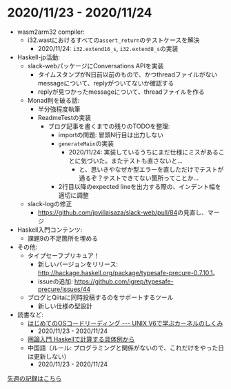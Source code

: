 # 2020/11/23 - 2020/11/24

- wasm2arm32 compiler:
    - i32.wastにおけるすべての`assert_return`のテストケースを解決
        - 2020/11/24: `i32.extend16_s`, `i32.extend8_s`の実装
- Haskell-jp活動:
    - slack-webパッケージにConversations APIを実装
        - タイムスタンプがN日前以前のもので、かつthreadファイルがないmessageについて、replyがついてないか確認する
        - replyが見つかったmessageについて、threadファイルを作る
    - Monad則を破る話:
        - 半分強程度執筆
        - ReadmeTestの実装
            - ブログ記事を書くまでの残りのTODOを整理:
                - importの問題: 冒頭N行目は出力しない
                - `generateMain`の実装
                    - 2020/11/24: 実装しているうちにまだ仕様にミスがあることに気づいた。またテストも直さないと...
                        - と、思いきやなぜか型エラーを直しただけでテストが通るぞ？テストできてない箇所ってことか...
                - 2行目以降のexpected lineを出力する際の、インデント幅を適切に調整
    - slack-logの修正
        - <https://github.com/jpvillaisaza/slack-web/pull/84>の見直し、マージ
- Haskell入門コンテンツ:
    - 課題9の不足箇所を埋める
- その他:
    - タイプセーフプリキュア！
        - 新しいバージョンをリリース: <http://hackage.haskell.org/package/typesafe-precure-0.7.10.1>。
        - issueの追加: <https://github.com/igrep/typesafe-precure/issues/44>
    - ブログとQiitaに同時投稿するのをサポートするツール
        - 新しい仕様の型設計
- 読書など:
    - [はじめてのOSコードリーディング --- UNIX V6で学ぶカーネルのしくみ](https://gihyo.jp/dp/ebook/2013/978-4-7741-5517-3)
        - 2020/11/23 - 2020/11/24
    - [圏論入門 Haskellで計算する具体例から](https://www.nippyo.co.jp/shop/book/8340.html)
    - 中国語（ルール: プログラミングと関係がないので、これだけをやった日は更新しない）
        - 2020/11/23 - 2020/11/24

[先週の記録はこちら](https://github.com/igrep/daily-commits/blob/92e7b8326e87988174de587524318f4491be08e6/yesterday.md)

